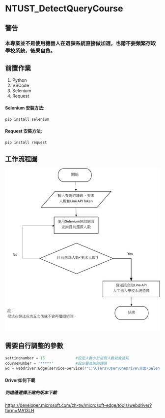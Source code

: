 # NTUST_DetectQueryCourse

## 警告
### 本專案並不是使用機器人在選課系統直接做加選，也請不要頻繁存取學校系統，後果自負。
## 前置作業
1. Python
2. VSCode
3. Selenium
4. Request
  #### Selenium 安裝方法:
  ```python
  pip install selenium
  ```
  #### Request 安裝方法:
  ```python
  pip install request
  ```

## 工作流程圖
<img src="https://github.com/Miang141229/NTUST_DetectQueryCourse/blob/main/%E6%B5%81%E7%A8%8B%E5%9C%96.png" width="750" />

## 需要自行調整的參數
```python
settingnumber = 15              #設定人數小於這個人數就會通知
courseNumber = '*****'          #設定要查詢的課碼
wd = webdriver.Edge(service=Service(r"C:\Users\User\OneDrive\桌面\Selenium\msedgedriver.exe"))    #"C:\Users\User\OneDrive\桌面\Selenium\msedgedriver.exe" 請自行更改為電腦Driver的路徑
```
#### Driver如何下載
  ##### 到這邊選擇正確的版本下載
  <https://developer.microsoft.com/zh-tw/microsoft-edge/tools/webdriver?form=MA13LH>
